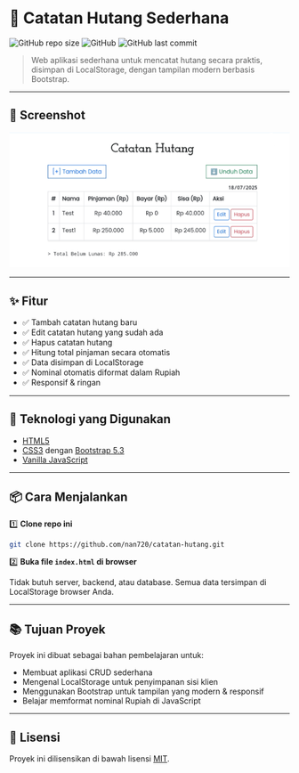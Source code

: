 # 📒 Catatan Hutang Sederhana

![GitHub repo size](https://img.shields.io/github/repo-size/nan720/catatan-hutang)
![GitHub](https://img.shields.io/github/license/nan720/catatan-hutang)
![GitHub last commit](https://img.shields.io/github/last-commit/nan720/catatan-hutang)

> Web aplikasi sederhana untuk mencatat hutang secara praktis, disimpan di LocalStorage, dengan tampilan modern berbasis Bootstrap.

---

## 📸 Screenshot

![Screenshot](screenshot.png)

---

## ✨ Fitur

* ✅ Tambah catatan hutang baru
* ✅ Edit catatan hutang yang sudah ada
* ✅ Hapus catatan hutang
* ✅ Hitung total pinjaman secara otomatis
* ✅ Data disimpan di LocalStorage
* ✅ Nominal otomatis diformat dalam Rupiah
* ✅ Responsif & ringan

---

## 🔗 Teknologi yang Digunakan

* [HTML5](https://developer.mozilla.org/en-US/docs/Web/HTML)
* [CSS3](https://developer.mozilla.org/en-US/docs/Web/CSS) dengan [Bootstrap 5.3](https://getbootstrap.com)
* [Vanilla JavaScript](https://developer.mozilla.org/en-US/docs/Web/JavaScript)

---

## 📦 Cara Menjalankan

1️⃣ **Clone repo ini**

```bash
git clone https://github.com/nan720/catatan-hutang.git
```

2️⃣ **Buka file `index.html` di browser**

Tidak butuh server, backend, atau database. Semua data tersimpan di LocalStorage browser Anda.

---

## 📚 Tujuan Proyek

Proyek ini dibuat sebagai bahan pembelajaran untuk:

* Membuat aplikasi CRUD sederhana
* Mengenal LocalStorage untuk penyimpanan sisi klien
* Menggunakan Bootstrap untuk tampilan yang modern & responsif
* Belajar memformat nominal Rupiah di JavaScript

---

## 🪪 Lisensi

Proyek ini dilisensikan di bawah lisensi [MIT](LICENSE).
